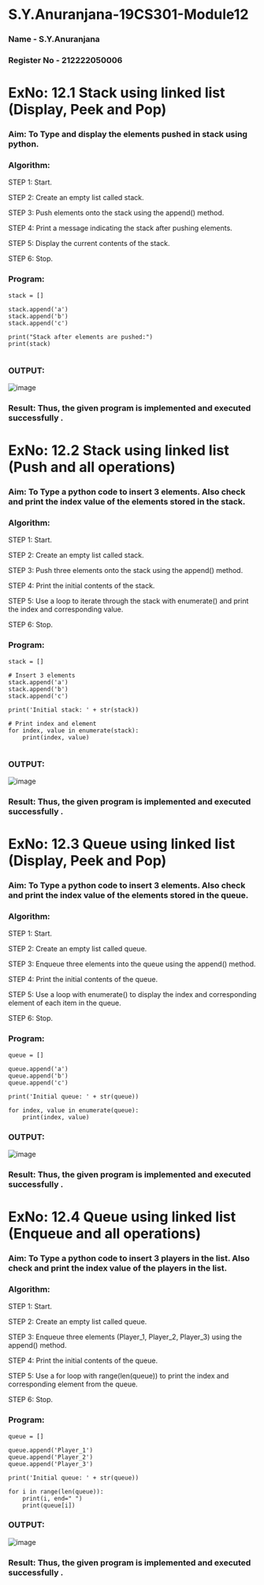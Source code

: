 # S.Y.Anuranjana-19CS301-Module12

### Name - S.Y.Anuranjana
### Register No - 212222050006

# ExNo: 12.1 Stack using linked list (Display, Peek and Pop)
### Aim: To Type and display the elements pushed in stack using python.

### Algorithm:

STEP 1: Start.

STEP 2: Create an empty list called stack.

STEP 3: Push elements onto the stack using the append() method.

STEP 4: Print a message indicating the stack after pushing elements.

STEP 5: Display the current contents of the stack.

STEP 6: Stop.

### Program:
```
stack = []

stack.append('a')
stack.append('b')
stack.append('c')

print("Stack after elements are pushed:")
print(stack)


```
### OUTPUT:

![image](https://github.com/user-attachments/assets/f3ceaa65-d809-4f0c-9b76-63c92ff6962f)

### Result: Thus, the given program is implemented and executed successfully .

# ExNo: 12.2 Stack using linked list (Push and all operations)

### Aim: To Type a python code to insert 3 elements. Also check and print the index value of the elements stored in the stack.

### Algorithm:

STEP 1: Start.

STEP 2: Create an empty list called stack.

STEP 3: Push three elements onto the stack using the append() method.

STEP 4: Print the initial contents of the stack.

STEP 5: Use a loop to iterate through the stack with enumerate() and print the index and corresponding value.

STEP 6: Stop.

### Program:
```
stack = []

# Insert 3 elements
stack.append('a')
stack.append('b')
stack.append('c')

print('Initial stack: ' + str(stack))

# Print index and element
for index, value in enumerate(stack):
    print(index, value)


```
### OUTPUT:

![image](https://github.com/user-attachments/assets/8920da3e-a608-4162-a650-73a2feedfed7)

### Result: Thus, the given program is implemented and executed successfully .

# ExNo: 12.3 Queue using linked list (Display, Peek and Pop)

### Aim: To Type a python code to insert 3 elements. Also check and print the index value of the elements stored in the queue.

### Algorithm:

STEP 1: Start.

STEP 2: Create an empty list called queue.

STEP 3: Enqueue three elements into the queue using the append() method.

STEP 4: Print the initial contents of the queue.

STEP 5: Use a loop with enumerate() to display the index and corresponding element of each item in the queue.

STEP 6: Stop.

### Program:
```
queue = []

queue.append('a')
queue.append('b')
queue.append('c')

print('Initial queue: ' + str(queue))

for index, value in enumerate(queue):
    print(index, value)

```
### OUTPUT:

![image](https://github.com/user-attachments/assets/99d705a5-df02-464e-bd3a-73b9ef3991d5)

### Result: Thus, the given program is implemented and executed successfully .

# ExNo: 12.4 Queue using linked list (Enqueue and all operations)

### Aim: To Type a python code to insert 3 players in the list. Also check and print the index value of the players in the list.

### Algorithm:

STEP 1: Start.

STEP 2: Create an empty list called queue.

STEP 3: Enqueue three elements (Player_1, Player_2, Player_3) using the append() method.

STEP 4: Print the initial contents of the queue.

STEP 5: Use a for loop with range(len(queue)) to print the index and corresponding element from the queue.

STEP 6: Stop.

### Program:
```
queue = []

queue.append('Player_1')
queue.append('Player_2')
queue.append('Player_3')

print('Initial queue: ' + str(queue))

for i in range(len(queue)):
    print(i, end=" ")
    print(queue[i])
```
### OUTPUT:

![image](https://github.com/user-attachments/assets/3d2716d9-678d-483f-a35e-67ec4f55d685)

### Result: Thus, the given program is implemented and executed successfully .
